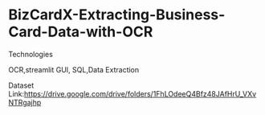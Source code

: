 # BizCardX-Extracting-Business-Card-Data-with-OCR

Technologies

OCR,streamlit GUI, SQL,Data Extraction

Dataset Link:https://drive.google.com/drive/folders/1FhLOdeeQ4Bfz48JAfHrU_VXvNTRgajhp
